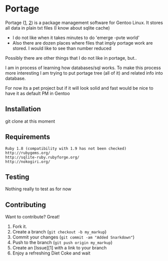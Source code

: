 Portage
=======

Portage ([1](http://www.gentoo.org/doc/en/handbook/handbook-x86.xml?part=2&chap=1), [2](http://en.wikipedia.org/wiki/Portage_(software))) is a package management software for Gentoo Linux. It stores all data in plain txt files (I know about sqlite cache)

* I do not like when it takes minutes to do 'emerge -pvte world'
* Also there are dozen places where files that imply portage work are stored. I would like to see than number reduced

Possibly there are other things that I do not like in portage, but..

I am in process of learning how databases/sql works. To make this process more interesting I am trying to put portage tree (all of it) and related info into database.

For now its a pet project but if it will look solid and fast would be nice to have it as default PM in Gentoo


Installation
-----------

git clone at this moment


Requirements
-----

    Ruby 1.8 (compatibility with 1.9 has not been checked)
    http://rubygems.org/
    http://sqlite-ruby.rubyforge.org/
    http://nokogiri.org/


Testing
-------

Nothing really to test as for now


Contributing
------------

Want to contribute? Great!

1. Fork it.
2. Create a branch (`git checkout -b my_markup`)
3. Commit your changes (`git commit -am "Added Snarkdown"`)
4. Push to the branch (`git push origin my_markup`)
5. Create an [Issue][1] with a link to your branch
6. Enjoy a refreshing Diet Coke and wait
